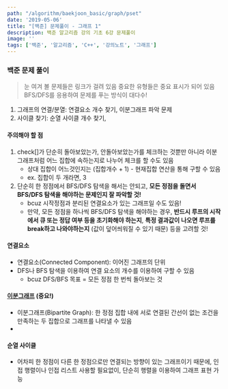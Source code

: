 ```yaml
---
path: "/algorithm/baekjoon_basic/graph/pset"
date: '2019-05-06'
title: "[백준] 문제풀이 - 그래프 1"
description: 백준 알고리즘 강의 기초 6강 문제풀이
image: ''
tags: ['백준', '알고리즘', 'C++', '강의노트', '그래프']
---
```


### 백준 문제 풀이
> 눈 여겨 볼 문제들은 링크가 걸려 있음
> 중요한 유형들은 중요 표시가 되어 있음
BFS/DFS를 응용하여 문제를 푸는 방식이 대다수!
1. 그래프의 연결/분열: 연결요소 개수 찾기, 이분그래프 파악 문제
2. 사이클 찾기: 순열 사이클 개수 찾기, 

#### 주의해야 할 점
1. check[]가 단순히 돌아보았는가, 안돌아보았는가를 체크하는 것뿐만 아니라 이분그래프처럼 어느 집합에 속하는지로 나누어 체크를 할 수도 있음
    - 상대 집합이 어느것인지는 (집합개수 + 1) - 현재집합 연산을 통해 구할 수 있음
    - ex. 집합이 두 개라면, 3
2. 단순히 한 정점에서 BFS/DFS 탐색을 해서는 안되고, __모든 정점을 돌면서 BFS/DFS 탐색을 해야하는 문제인지 잘 파악할 것!__
    - bcuz 시작정점과 분리된 연결요소가 있는 그래프일 수도 있음!
    - 만약, 모든 정점을 하나씩 BFS/DFS 탐색을 해야하는 경우, __반드시 루프의 시작에서 큐 또는 정답 여부 등을 초기화해야 하는지__, __특정 결과값이 나오면 루프를 break하고 나와야하는지__ (값이 덮어씌워질 수 있기 때문) 등을 고려할 것!

#### 연결요소
- 연결요소(Connected Component): 이어진 그래프의 단위
- DFS나 BFS 탐색을 이용하여 연결 요소의 개수를 이용하여 구할 수 있음
    - bcuz DFS/BFS 목표 = 모든 정점 한 번씩 돌아보는 것

#### [이분그래프](https://www.acmicpc.net/problem/1707) (중요!)
- 이분그래프(Bipartite Graph): 한 정점 집합 내에 서로 연결된 간선이 없는 조건을 만족하는 두 집합으로 그래프를 나타낼 수 있음
- 

#### 순열 사이클
- 어차피 한 정점이 다른 한 정점으로만 연결되는 방향이 있는 그래프이기 때문에, 인접 행렬이나 인접 리스트 사용할 필요없이, 단순히 행렬을 이용하여 그래프 표현 가능